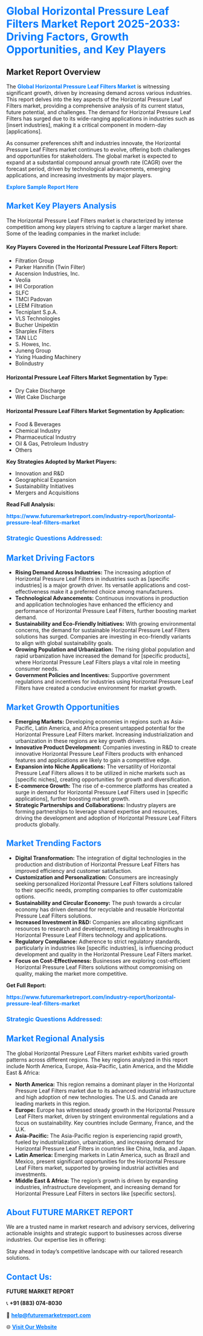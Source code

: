 <h1 style="color: #007BFF;">Global Horizontal Pressure Leaf Filters Market Report 2025-2033: Driving Factors, Growth Opportunities, and Key Players</h1>

<section id="overview">
<h2>Market Report Overview</h2>
<p>The <a href="https://www.futuremarketreport.com/industry-report/horizontal-pressure-leaf-filters-market" style="color: #007BFF; text-decoration: none;"><strong>Global Horizontal Pressure Leaf Filters Market</strong></a> is witnessing significant growth, driven by increasing demand across various industries. This report delves into the key aspects of the Horizontal Pressure Leaf Filters market, providing a comprehensive analysis of its current status, future potential, and challenges. The demand for Horizontal Pressure Leaf Filters has surged due to its wide-ranging applications in industries such as [insert industries], making it a critical component in modern-day [applications].</p>
<p>As consumer preferences shift and industries innovate, the Horizontal Pressure Leaf Filters market continues to evolve, offering both challenges and opportunities for stakeholders. The global market is expected to expand at a substantial compound annual growth rate (CAGR) over the forecast period, driven by technological advancements, emerging applications, and increasing investments by major players.</p>
</section>

<section id="overview">
<p><a href="https://www.futuremarketreport.com/request-sample/reportId=41782" style="color: #007BFF; text-decoration: none;"><strong>Explore Sample Report Here</strong></a></p>
</section>

<section id="key-players">
<h2 style="color: #007BFF;">Market Key Players Analysis</h2>
<p>The Horizontal Pressure Leaf Filters market is characterized by intense competition among key players striving to capture a larger market share. Some of the leading companies in the market include:</p>
<h4>Key Players Covered in the Horizontal Pressure Leaf Filters Report:</h4>
<ul><li>Filtration Group</li><li>Parker Hannifin (Twin Filter)</li><li>Ascension Industries, Inc.</li><li>Veolia</li><li>IHI Corporation</li><li>SLFC</li><li>TMCI Padovan</li><li>LEEM Filtration</li><li>Tecniplant S.p.A.</li><li>VLS Technologies</li><li>Bucher Unipektin</li><li>Sharplex Filters</li><li>TAN LLC</li><li>S. Howes, Inc.</li><li>Juneng Group</li><li>Yixing Huading Machinery</li><li>Bolindustry</li></ul>
<h4>Horizontal Pressure Leaf Filters Market Segmentation by Type:</h4>
<ul><li>Dry Cake Discharge</li><li>Wet Cake Discharge</li></ul>

<h4>Horizontal Pressure Leaf Filters Market Segmentation by Application:</h4>
<ul><li>Food &amp; Beverages</li><li>Chemical Industry</li><li>Pharmaceutical Industry</li><li>Oil &amp; Gas, Petroleum Industry</li><li>Others</li></ul>
<p><strong>Key Strategies Adopted by Market Players:</strong></p>
<ul>
<li>Innovation and R&D</li>
<li>Geographical Expansion</li>
<li>Sustainability Initiatives</li>
<li>Mergers and Acquisitions</li>
</ul>
</section>

<section>
<p><strong>Read Full Analysis: </strong></p><a href="https://www.futuremarketreport.com/industry-report/horizontal-pressure-leaf-filters-market" style="color: #007BFF; text-decoration: none;"><strong>https://www.futuremarketreport.com/industry-report/horizontal-pressure-leaf-filters-market</strong></a>
<h3 style="color: #007BFF;">Strategic Questions Addressed:</h3>
</section>

<section id="driving-factors">
<h2 style="color: #007BFF;">Market Driving Factors</h2>
<ul>
<li><strong>Rising Demand Across Industries:</strong> The increasing adoption of Horizontal Pressure Leaf Filters in industries such as [specific industries] is a major growth driver. Its versatile applications and cost-effectiveness make it a preferred choice among manufacturers.</li>
<li><strong>Technological Advancements:</strong> Continuous innovations in production and application technologies have enhanced the efficiency and performance of Horizontal Pressure Leaf Filters, further boosting market demand.</li>
<li><strong>Sustainability and Eco-Friendly Initiatives:</strong> With growing environmental concerns, the demand for sustainable Horizontal Pressure Leaf Filters solutions has surged. Companies are investing in eco-friendly variants to align with global sustainability goals.</li>
<li><strong>Growing Population and Urbanization:</strong> The rising global population and rapid urbanization have increased the demand for [specific products], where Horizontal Pressure Leaf Filters plays a vital role in meeting consumer needs.</li>
<li><strong>Government Policies and Incentives:</strong> Supportive government regulations and incentives for industries using Horizontal Pressure Leaf Filters have created a conducive environment for market growth.</li>
</ul>
</section>

<section id="growth-opportunities">
<h2 style="color: #007BFF;">Market Growth Opportunities</h2>
<ul>
<li><strong>Emerging Markets:</strong> Developing economies in regions such as Asia-Pacific, Latin America, and Africa present untapped potential for the Horizontal Pressure Leaf Filters market. Increasing industrialization and urbanization in these regions are key growth drivers.</li>
<li><strong>Innovative Product Development:</strong> Companies investing in R&D to create innovative Horizontal Pressure Leaf Filters products with enhanced features and applications are likely to gain a competitive edge.</li>
<li><strong>Expansion into Niche Applications:</strong> The versatility of Horizontal Pressure Leaf Filters allows it to be utilized in niche markets such as [specific niches], creating opportunities for growth and diversification.</li>
<li><strong>E-commerce Growth:</strong> The rise of e-commerce platforms has created a surge in demand for Horizontal Pressure Leaf Filters used in [specific applications], further boosting market growth.</li>
<li><strong>Strategic Partnerships and Collaborations:</strong> Industry players are forming partnerships to leverage shared expertise and resources, driving the development and adoption of Horizontal Pressure Leaf Filters products globally.</li>
</ul>
</section>

<section id="trending-factors">
<h2 style="color: #007BFF;">Market Trending Factors</h2>
<ul>
<li><strong>Digital Transformation:</strong> The integration of digital technologies in the production and distribution of Horizontal Pressure Leaf Filters has improved efficiency and customer satisfaction.</li>
<li><strong>Customization and Personalization:</strong> Consumers are increasingly seeking personalized Horizontal Pressure Leaf Filters solutions tailored to their specific needs, prompting companies to offer customizable options.</li>
<li><strong>Sustainability and Circular Economy:</strong> The push towards a circular economy has driven demand for recyclable and reusable Horizontal Pressure Leaf Filters solutions.</li>
<li><strong>Increased Investment in R&D:</strong> Companies are allocating significant resources to research and development, resulting in breakthroughs in Horizontal Pressure Leaf Filters technology and applications.</li>
<li><strong>Regulatory Compliance:</strong> Adherence to strict regulatory standards, particularly in industries like [specific industries], is influencing product development and quality in the Horizontal Pressure Leaf Filters market.</li>
<li><strong>Focus on Cost-Effectiveness:</strong> Businesses are exploring cost-efficient Horizontal Pressure Leaf Filters solutions without compromising on quality, making the market more competitive.</li>
</ul>
</section>

<section>
<p><strong>Get Full Report: </strong></p><a href="https://www.futuremarketreport.com/industry-report/horizontal-pressure-leaf-filters-market" style="color: #007BFF; text-decoration: none;"><strong>https://www.futuremarketreport.com/industry-report/horizontal-pressure-leaf-filters-market</strong></a>
<h3 style="color: #007BFF;">Strategic Questions Addressed:</h3>
</section>


<section id="regional-analysis">
<h2 style="color: #007BFF;">Market Regional Analysis</h2>
<p>The global Horizontal Pressure Leaf Filters market exhibits varied growth patterns across different regions. The key regions analyzed in this report include North America, Europe, Asia-Pacific, Latin America, and the Middle East & Africa:</p>
<ul>
<li><strong>North America:</strong> This region remains a dominant player in the Horizontal Pressure Leaf Filters market due to its advanced industrial infrastructure and high adoption of new technologies. The U.S. and Canada are leading markets in this region.</li>
<li><strong>Europe:</strong> Europe has witnessed steady growth in the Horizontal Pressure Leaf Filters market, driven by stringent environmental regulations and a focus on sustainability. Key countries include Germany, France, and the U.K.</li>
<li><strong>Asia-Pacific:</strong> The Asia-Pacific region is experiencing rapid growth, fueled by industrialization, urbanization, and increasing demand for Horizontal Pressure Leaf Filters in countries like China, India, and Japan.</li>
<li><strong>Latin America:</strong> Emerging markets in Latin America, such as Brazil and Mexico, present significant opportunities for the Horizontal Pressure Leaf Filters market, supported by growing industrial activities and investments.</li>
<li><strong>Middle East & Africa:</strong> The region’s growth is driven by expanding industries, infrastructure development, and increasing demand for Horizontal Pressure Leaf Filters in sectors like [specific sectors].</li>
</ul>
</section>

<footer>
<h2 style="color: #007BFF;">About FUTURE MARKET REPORT</h2>
<p>We are a trusted name in market research and advisory services, delivering actionable insights and strategic support to businesses across diverse industries. Our expertise lies in offering:</p>

<p>Stay ahead in today’s competitive landscape with our tailored research solutions.</p>

<h2 style="color: #007BFF;">Contact Us:</h2>
<p><strong>FUTURE MARKET REPORT</strong></p>
<p>📞 <strong>+91 (883) 074-8030</strong></p>
<p>📧 <strong><a href="mailto:help@futuremarketreport.com" style="color: #007BFF;">help@futuremarketreport.com</a></strong></p>
<p>🌐 <strong><a href="https://www.futuremarketreport.com/" style="color: #007BFF;">Visit Our Website</a></strong></p>
</footer>